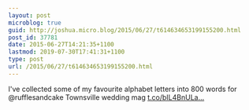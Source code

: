 ```yaml
---
layout: post
microblog: true
guid: http://joshua.micro.blog/2015/06/27/t614634653199155200.html
post_id: 37781
date: 2015-06-27T14:21:35+1100
lastmod: 2019-07-30T17:41:31+1100
type: post
url: /2015/06/27/t614634653199155200.html
---
```

I've collected some of my favourite alphabet letters into 800 words for @rufflesandcake Townsville wedding mag [t.co/bIL4BnULa...](http://t.co/bIL4BnULaW)
